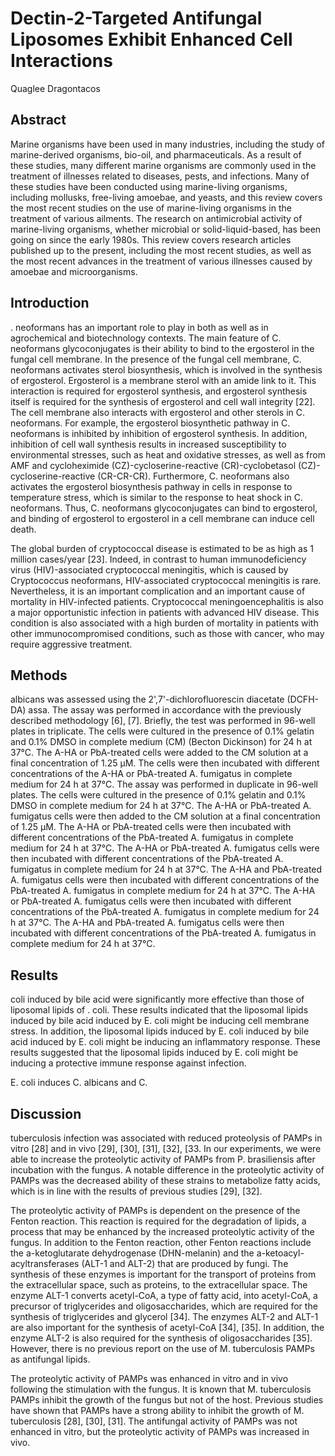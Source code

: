 # Dectin-2-Targeted Antifungal Liposomes Exhibit Enhanced Cell Interactions
Quaglee Dragontacos


## Abstract
Marine organisms have been used in many industries, including the study of marine-derived organisms, bio-oil, and pharmaceuticals. As a result of these studies, many different marine organisms are commonly used in the treatment of illnesses related to diseases, pests, and infections. Many of these studies have been conducted using marine-living organisms, including mollusks, free-living amoebae, and yeasts, and this review covers the most recent studies on the use of marine-living organisms in the treatment of various ailments. The research on antimicrobial activity of marine-living organisms, whether microbial or solid-liquid-based, has been going on since the early 1980s. This review covers research articles published up to the present, including the most recent studies, as well as the most recent advances in the treatment of various illnesses caused by amoebae and microorganisms.


## Introduction

. neoformans has an important role to play in both as well as in agrochemical and biotechnology contexts. The main feature of C. neoformans glycoconjugates is their ability to bind to the ergosterol in the fungal cell membrane. In the presence of the fungal cell membrane, C. neoformans activates sterol biosynthesis, which is involved in the synthesis of ergosterol. Ergosterol is a membrane sterol with an amide link to it. This interaction is required for ergosterol synthesis, and ergosterol synthesis itself is required for the synthesis of ergosterol and cell wall integrity [22]. The cell membrane also interacts with ergosterol and other sterols in C. neoformans. For example, the ergosterol biosynthetic pathway in C. neoformans is inhibited by inhibition of ergosterol synthesis. In addition, inhibition of cell wall synthesis results in increased susceptibility to environmental stresses, such as heat and oxidative stresses, as well as from AMF and cycloheximide (CZ)-cycloserine-reactive (CR)-cyclobetasol (CZ)-cycloserine-reactive (CR-CR-CR). Furthermore, C. neoformans also activates the ergosterol biosynthesis pathway in cells in response to temperature stress, which is similar to the response to heat shock in C. neoformans. Thus, C. neoformans glycoconjugates can bind to ergosterol, and binding of ergosterol to ergosterol in a cell membrane can induce cell death.

The global burden of cryptococcal disease is estimated to be as high as 1 million cases/year [23]. Indeed, in contrast to human immunodeficiency virus (HIV)-associated cryptococcal meningitis, which is caused by Cryptococcus neoformans, HIV-associated cryptococcal meningitis is rare. Nevertheless, it is an important complication and an important cause of mortality in HIV-infected patients. Cryptococcal meningoencephalitis is also a major opportunistic infection in patients with advanced HIV disease. This condition is also associated with a high burden of mortality in patients with other immunocompromised conditions, such as those with cancer, who may require aggressive treatment.


## Methods
albicans was assessed using the 2',7'-dichlorofluorescin diacetate (DCFH-DA) assa. The assay was performed in accordance with the previously described methodology [6], [7]. Briefly, the test was performed in 96-well plates in triplicate. The cells were cultured in the presence of 0.1% gelatin and 0.1% DMSO in complete medium (CM) (Becton Dickinson) for 24 h at 37°C. The A-HA or PbA-treated cells were added to the CM solution at a final concentration of 1.25 µM. The cells were then incubated with different concentrations of the A-HA or PbA-treated A. fumigatus in complete medium for 24 h at 37°C. The assay was performed in duplicate in 96-well plates. The cells were cultured in the presence of 0.1% gelatin and 0.1% DMSO in complete medium for 24 h at 37°C. The A-HA or PbA-treated A. fumigatus cells were then added to the CM solution at a final concentration of 1.25 µM. The A-HA or PbA-treated cells were then incubated with different concentrations of the PbA-treated A. fumigatus in complete medium for 24 h at 37°C. The A-HA or PbA-treated A. fumigatus cells were then incubated with different concentrations of the PbA-treated A. fumigatus in complete medium for 24 h at 37°C. The A-HA and PbA-treated A. fumigatus cells were then incubated with different concentrations of the PbA-treated A. fumigatus in complete medium for 24 h at 37°C. The A-HA or PbA-treated A. fumigatus cells were then incubated with different concentrations of the PbA-treated A. fumigatus in complete medium for 24 h at 37°C. The A-HA and PbA-treated A. fumigatus cells were then incubated with different concentrations of the PbA-treated A. fumigatus in complete medium for 24 h at 37°C.


## Results
coli induced by bile acid were significantly more effective than those of liposomal lipids of . coli. These results indicated that the liposomal lipids induced by bile acid induced by E. coli might be inducing cell membrane stress. In addition, the liposomal lipids induced by E. coli induced by bile acid induced by E. coli might be inducing an inflammatory response. These results suggested that the liposomal lipids induced by E. coli might be inducing a protective immune response against infection.

E. coli induces C. albicans and C.


## Discussion
tuberculosis infection was associated with reduced proteolysis of PAMPs in vitro [28] and in vivo [29], [30], [31], [32], [33. In our experiments, we were able to increase the proteolytic activity of PAMPs from P. brasiliensis after incubation with the fungus. A notable difference in the proteolytic activity of PAMPs was the decreased ability of these strains to metabolize fatty acids, which is in line with the results of previous studies [29], [32].

The proteolytic activity of PAMPs is dependent on the presence of the Fenton reaction. This reaction is required for the degradation of lipids, a process that may be enhanced by the increased proteolytic activity of the fungus. In addition to the Fenton reaction, other Fenton reactions include the a-ketoglutarate dehydrogenase (DHN-melanin) and the a-ketoacyl-acyltransferases (ALT-1 and ALT-2) that are produced by fungi. The synthesis of these enzymes is important for the transport of proteins from the extracellular space, such as proteins, to the extracellular space. The enzyme ALT-1 converts acetyl-CoA, a type of fatty acid, into acetyl-CoA, a precursor of triglycerides and oligosaccharides, which are required for the synthesis of triglycerides and glycerol [34]. The enzymes ALT-2 and ALT-1 are also important for the synthesis of acetyl-CoA [34], [35]. In addition, the enzyme ALT-2 is also required for the synthesis of oligosaccharides [35]. However, there is no previous report on the use of M. tuberculosis PAMPs as antifungal lipids.

The proteolytic activity of PAMPs was enhanced in vitro and in vivo following the stimulation with the fungus. It is known that M. tuberculosis PAMPs inhibit the growth of the fungus but not of the host. Previous studies have shown that PAMPs have a strong ability to inhibit the growth of M. tuberculosis [28], [30], [31]. The antifungal activity of PAMPs was not enhanced in vitro, but the proteolytic activity of PAMPs was increased in vivo.
